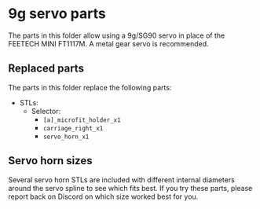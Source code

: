 # 9g servo parts

The parts in this folder allow using a 9g/SG90 servo in place of the FEETECH MINI FT1117M. A metal gear servo is recommended.

## Replaced parts

The parts in this folder replace the following parts:

- STLs:
  - Selector:
    - `[a]_microfit_holder_x1`
    - `carriage_right_x1`
    - `servo_horn_x1`

## Servo horn sizes

Several servo horn STLs are included with different internal diameters around the servo spline to see which fits best. If you try these parts, please report back on Discord on which size worked best for you.